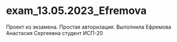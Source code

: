 # exam_13.05.2023_Efremova
Проект из экзамена. Простая авторизация. Выполнила Ефремова Анастасия Сергеевна студент ИСП-20
